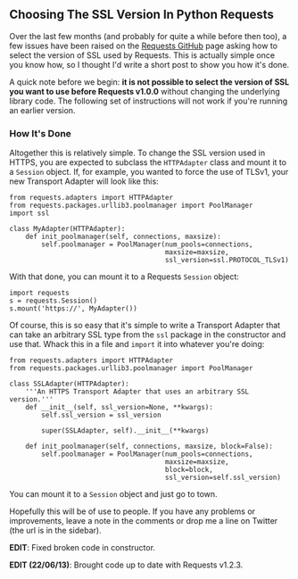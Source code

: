 ## Choosing The SSL Version In Python Requests

Over the last few months (and probably for quite a while before then too), a
few issues have been raised on the
[Requests GitHub](https://github.com/kennethreitz/requests) page asking how to
select the version of SSL used by Requests. This is actually simple once you
know how, so I thought I'd write a short post to show you how it's done.

A quick note before we begin: **it is not possible to select the version of SSL
you want to use before Requests v1.0.0** without changing the underlying
library code. The following set of instructions will not work if you're running
an earlier version.

### How It's Done

Altogether this is relatively simple. To change the SSL version used in HTTPS,
you are expected to subclass the `HTTPAdapter` class and mount it to a
`Session` object. If, for example, you wanted to force the use of TLSv1, your
new Transport Adapter will look like this:

    from requests.adapters import HTTPAdapter
    from requests.packages.urllib3.poolmanager import PoolManager
    import ssl

    class MyAdapter(HTTPAdapter):
        def init_poolmanager(self, connections, maxsize):
            self.poolmanager = PoolManager(num_pools=connections,
                                           maxsize=maxsize,
                                           ssl_version=ssl.PROTOCOL_TLSv1)

With that done, you can mount it to a Requests `Session` object:

    import requests
    s = requests.Session()
    s.mount('https://', MyAdapter())

Of course, this is so easy that it's simple to write a Transport Adapter that
can take an arbitrary SSL type from the `ssl` package in the constructor and
use that. Whack this in a file and `import` it into whatever you're doing:

    from requests.adapters import HTTPAdapter
    from requests.packages.urllib3.poolmanager import PoolManager

    class SSLAdapter(HTTPAdapter):
        '''An HTTPS Transport Adapter that uses an arbitrary SSL version.'''
        def __init__(self, ssl_version=None, **kwargs):
            self.ssl_version = ssl_version

            super(SSLAdapter, self).__init__(**kwargs)

        def init_poolmanager(self, connections, maxsize, block=False):
            self.poolmanager = PoolManager(num_pools=connections,
                                           maxsize=maxsize,
                                           block=block,
                                           ssl_version=self.ssl_version)

You can mount it to a `Session` object and just go to town.

Hopefully this will be of use to people. If you have any problems or
improvements, leave a note in the comments or drop me a line on Twitter (the
url is in the sidebar).

**EDIT**: Fixed broken code in constructor.

**EDIT (22/06/13)**: Brought code up to date with Requests v1.2.3.
